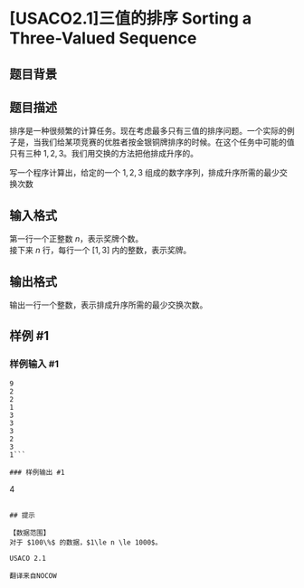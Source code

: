 # [USACO2.1]三值的排序 Sorting a Three-Valued Sequence

## 题目背景



## 题目描述

排序是一种很频繁的计算任务。现在考虑最多只有三值的排序问题。一个实际的例子是，当我们给某项竞赛的优胜者按金银铜牌排序的时候。在这个任务中可能的值只有三种 $1,2,3$。我们用交换的方法把他排成升序的。

写一个程序计算出，给定的一个 $1,2,3$ 组成的数字序列，排成升序所需的最少交换次数


## 输入格式

第一行一个正整数 $n$，表示奖牌个数。   
接下来 $n$ 行，每行一个 $[1,3]$ 内的整数，表示奖牌。


## 输出格式

输出一行一个整数，表示排成升序所需的最少交换次数。


## 样例 #1

### 样例输入 #1
```
9
2
2
1
3
3
3
2
3
1```

### 样例输出 #1

```
4
```

## 提示

【数据范围】  
对于 $100\%$ 的数据，$1\le n \le 1000$。

USACO 2.1

翻译来自NOCOW


